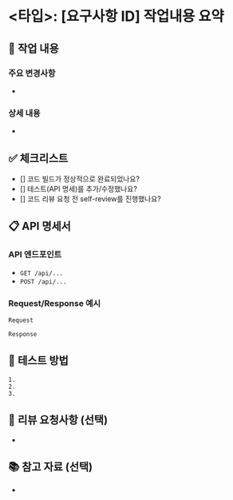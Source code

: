 # <타입>: [요구사항 ID] 작업내용 요약
<!-- ex) Feat: [REQ-0001] 로그인 API 구현 -->

## 🎯 작업 내용
<!-- 이번 PR에서 작업한 내용을 간단히 설명해주세요 -->

### 주요 변경사항

-

### 상세 내용

-

## ✅ 체크리스트
<!-- 아래 항목을 확인하고 체크해주세요 -->
- [] 코드 빌드가 정상적으로 완료되었나요?
- [] 테스트(API 명세)를 추가/수정했나요?
- [] 코드 리뷰 요청 전 self-review를 진행했나요?

## 📋 API 명세서
<!-- REST Docs로 생성한 API 명세서 작성 또는 스크린샷을 첨부해주세요 -->

### API 엔드포인트
- `GET /api/...`
- `POST /api/...`

### Request/Response 예시
```
Request

Response

```

## 🧪 테스트 방법
<!-- 리뷰어가 변경사항을 테스트할 수 있는 방법을 작성해주세요 -->
```
1.
2.
3.
```

## 💬 리뷰 요청사항 (선택)
<!-- 특별히 리뷰받고 싶은 부분이나 고민되는 부분을 작성해주세요 -->
-

## 📚 참고 자료 (선택)
<!-- 참고한 문서나 자료가 있다면 링크를 첨부해주세요 -->
-